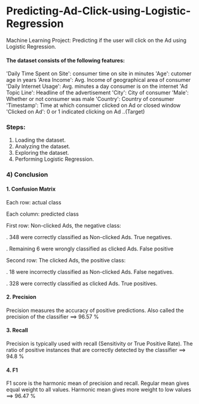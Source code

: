 # Predicting-Ad-Click-using-Logistic-Regression
Machine Learning Project: Predicting if the user will click on the Ad using Logistic Regression. 

#### The dataset consists of the following features:
 'Daily Time Spent on Site': consumer time on site in minutes
  'Age': cutomer age in years
 'Area Income': Avg. Income of geographical area of consumer
'Daily Internet Usage': Avg. minutes a day consumer is on the internet
'Ad Topic Line': Headline of the advertisement
'City': City of consumer
'Male': Whether or not consumer was male
'Country': Country of consumer
'Timestamp': Time at which consumer clicked on Ad or closed window
'Clicked on Ad': 0 or 1 indicated clicking on Ad  ..(Target)

### Steps:

1. Loading the dataset.
2. Analyzing the dataset.
3. Exploring the dataset.
4. Performing Logistic Regression.


### 4) Conclusion


#### 1. Confusion Matrix

Each row: actual class

Each column: predicted class


First row: Non-clicked Ads, the negative class: 

. 348 were correctly classified as Non-clicked Ads. True negatives.

. Remaining 6 were wrongly classified as clicked Ads. False positive


Second row: The clicked Ads, the positive class:

. 18 were incorrectly classified as Non-clicked Ads. False negatives.

. 328 were correctly classified as clicked Ads. True positives.


#### 2. Precision

Precision measures the accuracy of positive predictions. Also called the precision of the classifier ==> 96.57 %


#### 3. Recall

Precision is typically used with recall (Sensitivity or True Positive Rate). The ratio of positive instances that are correctly detected by the classifier ==> 94.8 %


#### 4. F1

F1 score is the harmonic mean of precision and recall. Regular mean gives equal weight to all values. Harmonic mean gives more weight to low values ==> 96.47 %
